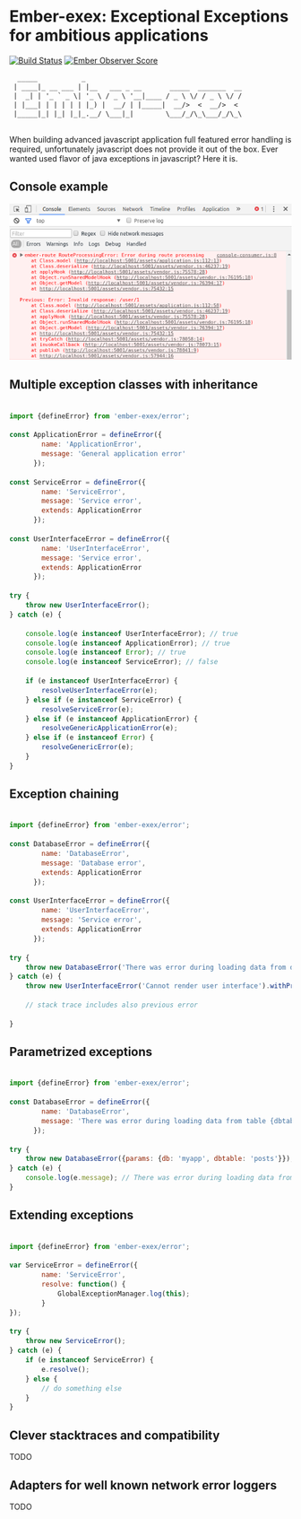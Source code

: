 # Ember-exex: Exceptional Exceptions for ambitious applications

[![Build Status](https://travis-ci.org/janmisek/ember-exex.svg)](https://travis-ci.org/janmisek/ember-exex) 
[![Ember Observer Score](http://emberobserver.com/badges/ember-exex.svg)](https://emberobserver.com/addons/ember-exex)

```
  _____           _                                       
 | ____|_ __ ___ | |__   ___ _ __       _____  _______  __
 |  _| | '_ ` _ \| '_ \ / _ \ '__|____ / _ \ \/ / _ \ \/ /
 | |___| | | | | | |_) |  __/ | |_____|  __/>  <  __/>  < 
 |_____|_| |_| |_|_.__/ \___|_|        \___/_/\_\___/_/\_\
                                                               
```



When building advanced javascript application full featured error handling is required, unfortunately javascript does not provide it out of the box. Ever wanted used flavor of java exceptions in javascript? Here it is.

## Console example

![alt tag](https://raw.githubusercontent.com/janmisek/ember-exex/master/github/error.png)

## Multiple exception classes with inheritance
```javascript

import {defineError} from 'ember-exex/error';

const ApplicationError = defineError({
        name: 'ApplicationError', 
        message: 'General application error'
      });

const ServiceError = defineError({
        name: 'ServiceError', 
        message: 'Service error', 
        extends: ApplicationError
      });

const UserInterfaceError = defineError({
        name: 'UserInterfaceError', 
        message: 'Service error', 
        extends: ApplicationError
      });

try {
    throw new UserInterfaceError();
} catch (e) {

    console.log(e instanceof UserInterfaceError); // true
    console.log(e instanceof ApplicationError); // true
    console.log(e instanceof Error); // true
    console.log(e instanceof ServiceError); // false
    
    if (e instanceof UserInterfaceError) {
        resolveUserInterfaceError(e);
    } else if (e instanceof ServiceError) {
        resolveServiceError(e);
    } else if (e instanceof ApplicationError) {
        resolveGenericApplicationError(e);
    } else if (e instanceof Error) {
        resolveGenericError(e);
    }
}
```

## Exception chaining

```javascript

import {defineError} from 'ember-exex/error';

const DatabaseError = defineError({
        name: 'DatabaseError', 
        message: 'Database error', 
        extends: ApplicationError
      });
      
const UserInterfaceError = defineError({
        name: 'UserInterfaceError', 
        message: 'Service error', 
        extends: ApplicationError
      });

try {
    throw new DatabaseError('There was error during loading data from database');
} catch (e) {
    throw new UserInterfaceError('Cannot render user interface').withPreviousError(e);
    
    // stack trace includes also previous error
    
}
```

## Parametrized exceptions
```javascript

import {defineError} from 'ember-exex/error';

const DatabaseError = defineError({
        name: 'DatabaseError', 
        message: 'There was error during loading data from table {dbtable} of database {db}'
      });

try {
    throw new DatabaseError({params: {db: 'myapp', dbtable: 'posts'}});
} catch (e) {
    console.log(e.message); // There was error during loading data from table posts of database myapp
}
```

## Extending exceptions
```javascript

import {defineError} from 'ember-exex/error';

var ServiceError = defineError({
        name: 'ServiceError', 
        resolve: function() {
            GlobalExceptionManager.log(this);
        }
});

try {
    throw new ServiceError();
} catch (e) {
    if (e instanceof ServiceError) {
        e.resolve();
    } else {
        // do something else
    }
}
```

## Clever stacktraces and compatibility
TODO

## Adapters for well known network error loggers
TODO




